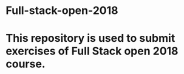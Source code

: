 # Full-stack-open-2018
# This repository is used to submit exercises of Full Stack open 2018 course.
# 